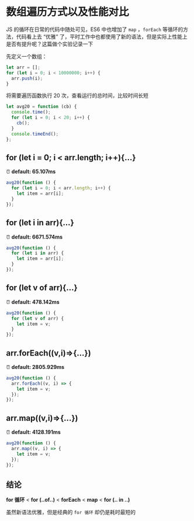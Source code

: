 # 数组遍历方式以及性能对比

JS 的循环在日常的代码中随处可见，ES6 中也增加了 `map` ，`forEach` 等循环的方法，代码看上去 “优雅” 了，平时工作中也都使用了新的语法，但是实际上性能上是否有提升呢？这篇做个实验记录一下

先定义一个数组：

```js
let arr = [];
for (let i = 0; i < 10000000; i++) {
  arr.push(i);
}
```

将需要遍历函数执行 20 次，查看运行的总时间，比较时间长短

```js
let avg20 = function (cb) {
  console.time();
  for (let i = 0; i < 20; i++) {
    cb();
  }
  console.timeEnd();
};
```

## for (let i = 0; i < arr.length; i++){...}

:alarm_clock: **default: 65.107ms**

```js
avg20(function () {
  for (let i = 0; i < arr.length; i++) {
    let item = arr[i];
  }
});
```

## for (let i in arr){...}

:alarm_clock: **default: 6671.574ms**

```js
avg20(function () {
  for (let i in arr) {
    let item = arr[i];
  }
});
```

## for (let v of arr){...}

:alarm_clock: **default: 478.142ms**

```js
avg20(function () {
  for (let v of arr) {
    let item = v;
  }
});
```

## arr.forEach((v,i)=>{...})

:alarm_clock: **default: 2805.929ms**

```js
avg20(function () {
  arr.forEach((v, i) => {
    let item = v;
  });
});
```

## arr.map((v,i)=>{...})

:alarm_clock: **default: 4128.191ms**

```js
avg20(function () {
  arr.map((v, i) => {
    let item = v;
  });
});
```

## 结论

**for 循环** < **for (..of..)** < **forEach** < **map** < **for (.. in ..)**

虽然新语法优雅，但是经典的 `for 循环` 却仍是耗时最短的

